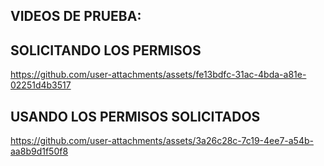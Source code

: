 ## VIDEOS DE PRUEBA:

## SOLICITANDO LOS PERMISOS
https://github.com/user-attachments/assets/fe13bdfc-31ac-4bda-a81e-02251d4b3517


## USANDO LOS PERMISOS SOLICITADOS
https://github.com/user-attachments/assets/3a26c28c-7c19-4ee7-a54b-aa8b9d1f50f8

